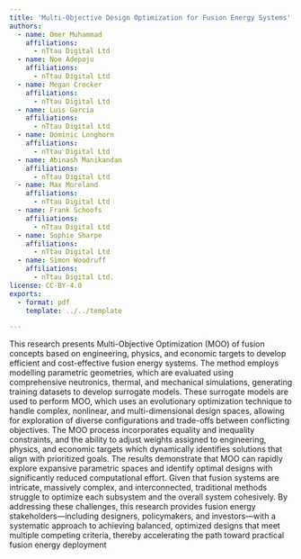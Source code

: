 ```yaml
---
title: 'Multi-Objective Design Optimization for Fusion Energy Systems'
authors:
  - name: Omer Muhammad
    affiliations:
      - nTtau Digital Ltd
  - name: Noe Adepoju
    affiliations:
      - nTtau Digital Ltd
  - name: Megan Crocker
    affiliations:
      - nTtau Digital Ltd
  - name: Luis Garcia
    affiliations:
      - nTtau Digital Ltd
  - name: Dominic Longhorn
    affiliations:
      - nTtau Digital Ltd
  - name: Abinash Manikandan
    affiliations:
      - nTtau Digital Ltd
  - name: Max Moreland
    affiliations:
      - nTtau Digital Ltd
  - name: Frank Schoofs
    affiliations:
      - nTtau Digital Ltd
  - name: Sophie Sharpe
    affiliations:
      - nTtau Digital Ltd
  - name: Simon Woodruff
    affiliations:
      - nTtau Digital Ltd.
license: CC-BY-4.0
exports:
  - format: pdf
    template: ../../template

---
```


This research presents Multi-Objective Optimization (MOO) of fusion concepts based on engineering, physics, and economic targets to develop efficient and cost-effective fusion energy systems. The method employs modelling parametric geometries, which are evaluated using comprehensive neutronics, thermal, and mechanical simulations, generating training datasets to develop surrogate models. These surrogate models are used to perform MOO, which uses an evolutionary optimization technique to handle complex, nonlinear, and multi-dimensional design spaces, allowing for exploration of diverse configurations and trade-offs between conflicting objectives. The MOO process incorporates equality and inequality constraints, and the ability to adjust weights assigned to engineering, physics, and economic targets which dynamically identifies solutions that align with prioritized goals. The results demonstrate that MOO can rapidly explore expansive parametric spaces and identify optimal designs with significantly reduced computational effort. Given that fusion systems are intricate, massively complex, and interconnected, traditional methods struggle to optimize each subsystem and the overall system cohesively. By addressing these challenges, this research provides fusion energy stakeholders—including designers, policymakers, and investors—with a systematic approach to achieving balanced, optimized designs that meet multiple competing criteria, thereby accelerating the path toward practical fusion energy deployment

